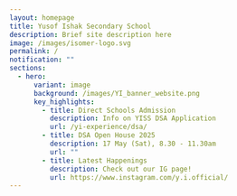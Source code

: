 ```yaml
---
layout: homepage
title: Yusof Ishak Secondary School
description: Brief site description here
image: /images/isomer-logo.svg
permalink: /
notification: ""
sections:
  - hero:
      variant: image
      background: /images/YI_banner_website.png
      key_highlights:
        - title: Direct Schools Admission
          description: Info on YISS DSA Application
          url: /yi-experience/dsa/
        - title: DSA Open House 2025
          description: 17 May (Sat), 8.30 - 11.30am
          url: ""
        - title: Latest Happenings
          description: Check out our IG page!
          url: https://www.instagram.com/y.i.official/
---
```

